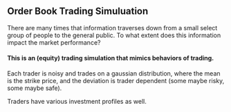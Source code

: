 ## Order Book Trading Simuluation

There are many times that information traverses down from a small select group of people to the general public. To what extent does this information impact the market performance? 

#### This is an (equity) trading simulation that mimics behaviors of trading. 
Each trader is noisy and trades on a gaussian distribution, where the mean is the strike price, and the deviation is trader dependent (some maybe risky, some maybe safe). 

Traders have various investment profiles as well. 